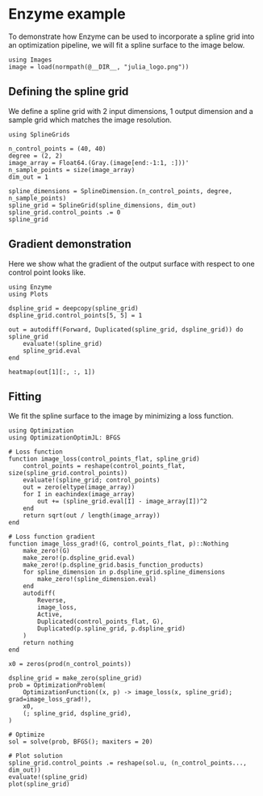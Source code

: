 # Enzyme example

To demonstrate how Enzyme can be used to incorporate a spline grid into an optimization pipeline, we will fit a spline surface to the image below.

```@example tutorial
using Images
image = load(normpath(@__DIR__, "julia_logo.png"))
```

## Defining the spline grid

We define a spline grid with 2 input dimensions, 1 output dimension and a sample grid which matches the image resolution.

```@example tutorial
using SplineGrids

n_control_points = (40, 40)
degree = (2, 2)
image_array = Float64.(Gray.(image[end:-1:1, :]))'
n_sample_points = size(image_array)
dim_out = 1

spline_dimensions = SplineDimension.(n_control_points, degree, n_sample_points)
spline_grid = SplineGrid(spline_dimensions, dim_out)
spline_grid.control_points .= 0
spline_grid
```

## Gradient demonstration

Here we show what the gradient of the output surface with respect to one control point looks like. 

```@example tutorial
using Enzyme
using Plots

dspline_grid = deepcopy(spline_grid)
dspline_grid.control_points[5, 5] = 1

out = autodiff(Forward, Duplicated(spline_grid, dspline_grid)) do spline_grid
    evaluate!(spline_grid)
    spline_grid.eval
end

heatmap(out[1][:, :, 1])
```

## Fitting

We fit the spline surface to the image by minimizing a loss function.

```@example tutorial
using Optimization
using OptimizationOptimJL: BFGS

# Loss function
function image_loss(control_points_flat, spline_grid)
    control_points = reshape(control_points_flat, size(spline_grid.control_points))
    evaluate!(spline_grid; control_points)
    out = zero(eltype(image_array))
    for I in eachindex(image_array)
        out += (spline_grid.eval[I] - image_array[I])^2
    end
    return sqrt(out / length(image_array))
end

# Loss function gradient
function image_loss_grad!(G, control_points_flat, p)::Nothing
    make_zero!(G)
    make_zero!(p.dspline_grid.eval)
    make_zero!(p.dspline_grid.basis_function_products)
    for spline_dimension in p.dspline_grid.spline_dimensions
        make_zero!(spline_dimension.eval)
    end
    autodiff(
        Reverse,
        image_loss,
        Active,
        Duplicated(control_points_flat, G),
        Duplicated(p.spline_grid, p.dspline_grid)
    )
    return nothing
end

x0 = zeros(prod(n_control_points))

dspline_grid = make_zero(spline_grid)
prob = OptimizationProblem(
    OptimizationFunction((x, p) -> image_loss(x, spline_grid); grad=image_loss_grad!),
    x0,
    (; spline_grid, dspline_grid),
)

# Optimize
sol = solve(prob, BFGS(); maxiters = 20)

# Plot solution
spline_grid.control_points .= reshape(sol.u, (n_control_points..., dim_out))
evaluate!(spline_grid)
plot(spline_grid)
```